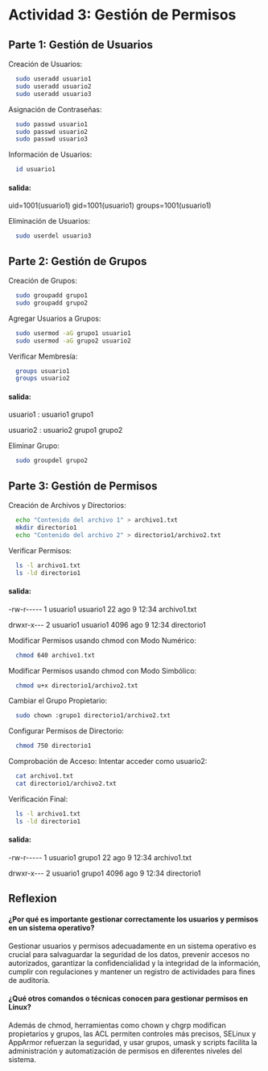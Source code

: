 # Actividad 3: Gestión de Permisos

## Parte 1: Gestión de Usuarios

Creación de Usuarios:

```bash
  sudo useradd usuario1
  sudo useradd usuario2
  sudo useradd usuario3

```

Asignación de Contraseñas:

```bash
  sudo passwd usuario1
  sudo passwd usuario2
  sudo passwd usuario3

```

Información de Usuarios:

```bash
  id usuario1

```
#### salida:
uid=1001(usuario1) gid=1001(usuario1) groups=1001(usuario1)


Eliminación de Usuarios:

```bash
  sudo userdel usuario3
```

## Parte 2: Gestión de Grupos


Creación de Grupos:

```bash
  sudo groupadd grupo1
  sudo groupadd grupo2


```

Agregar Usuarios a Grupos:

```bash
  sudo usermod -aG grupo1 usuario1
  sudo usermod -aG grupo2 usuario2

```

Verificar Membresía:

```bash
  groups usuario1
  groups usuario2

```
#### salida:
  usuario1 : usuario1 grupo1

  usuario2 : usuario2 grupo1 grupo2



Eliminar Grupo:

```bash
  sudo groupdel grupo2
```


## Parte 3: Gestión de Permisos


Creación de Archivos y Directorios:

```bash
  echo "Contenido del archivo 1" > archivo1.txt
  mkdir directorio1
  echo "Contenido del archivo 2" > directorio1/archivo2.txt

```

Verificar Permisos:

```bash
  ls -l archivo1.txt
  ls -ld directorio1

```

#### salida:
 -rw-r----- 1 usuario1 usuario1 22 ago  9 12:34 archivo1.txt

  drwxr-x--- 2 usuario1 usuario1 4096 ago  9 12:34 directorio1



Modificar Permisos usando chmod con Modo Numérico:

```bash
  chmod 640 archivo1.txt

```

Modificar Permisos usando chmod con Modo Simbólico:

```bash
  chmod u+x directorio1/archivo2.txt
```

Cambiar el Grupo Propietario:

```bash
  sudo chown :grupo1 directorio1/archivo2.txt

```

Configurar Permisos de Directorio:

```bash
  chmod 750 directorio1

```

Comprobación de Acceso: Intentar acceder como usuario2:

```bash
  cat archivo1.txt
  cat directorio1/archivo2.txt

```

Verificación Final:

```bash
  ls -l archivo1.txt
  ls -ld directorio1
```

#### salida:
  -rw-r----- 1 usuario1 grupo1 22 ago  9 12:34 archivo1.txt
  
  drwxr-x--- 2 usuario1 grupo1 4096 ago  9 12:34 directorio1

## Reflexion

#### ¿Por qué es importante gestionar correctamente los usuarios y permisos en un sistema operativo?

Gestionar usuarios y permisos adecuadamente en un sistema operativo es crucial para salvaguardar la seguridad de los datos, prevenir accesos no autorizados, garantizar la confidencialidad y la integridad de la información, cumplir con regulaciones y mantener un registro de actividades para fines de auditoría.

#### ¿Qué otros comandos o técnicas conocen para gestionar permisos en Linux?
Además de chmod, herramientas como chown y chgrp modifican propietarios y grupos, las ACL permiten controles más precisos, SELinux y AppArmor refuerzan la seguridad, y usar grupos, umask y scripts facilita la administración y automatización de permisos en diferentes niveles del sistema.
